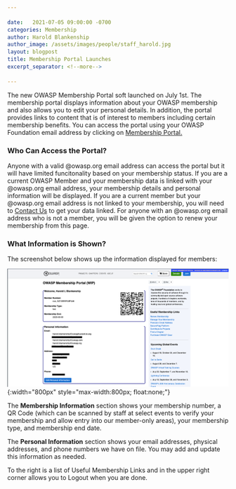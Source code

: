 ```yaml
---

date:   2021-07-05 09:00:00 -0700
categories: Membership
author: Harold Blankenship
author_image: /assets/images/people/staff_harold.jpg
layout: blogpost
title: Membership Portal Launches
excerpt_separator: <!--more-->

---
```


The new OWASP Membership Portal soft launched on July 1st. The membership portal displays information about your OWASP membership and also allows you to edit your personal 
details. In addition, the portal provides links to content that is of interest to members including certain membership benefits. You can access the portal
using your OWASP Foundation email address by clicking on [Membership Portal.](https://members.owasp.org/) <!--more-->



### Who Can Access the Portal?
Anyone with a valid @owasp.org email address can access the portal but it will have limited funcitonality based on your membership status. If you are a current
OWASP Member and your membership data is linked with your @owasp.org email address, your membership details and personal information will be displayed. If you are
a current member but your @owasp.org email address is not linked to your membership, you will need to [Contact Us](https://contact.owasp.org/) to get your data
linked. For anyone with an @owasp.org email address who is not a member, you will be given the option to renew your membership from this page.



### What Information is Shown?
The screenshot below shows up the information displayed for members:

![Membership Portal Image](/assets/images/content/mem_portal_info.png){:width="800px" style="max-width:800px; float:none;"}

The **Membership Information** section shows your membership number, a QR Code (which can be scanned by staff at select events to verify your membership and allow entry
into our member-only areas), your membership type, and membership end date.

The **Personal Information** section shows your email addresses, physical addresses, and phone numbers we have on file. You may add and update this information as
needed.

To the right is a list of Useful Membership Links and in the upper right corner allows you to Logout when you are done. 

